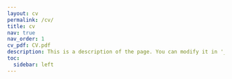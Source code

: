 ```yaml
---
layout: cv
permalink: /cv/
title: cv
nav: true
nav_order: 1
cv_pdf: CV.pdf
description: This is a description of the page. You can modify it in '_pages/cv.md'. You can also change or remove the top pdf download button.
toc:
  sidebar: left
---
```

